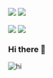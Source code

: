 <a href="https://github.com/emanuelschmoczer"><img src="https://img.shields.io/github/followers/emanuelschmoczer?label=Follow&style=social"></a> <a href="https://www.codewars.com/users/emanuelschmoczer" target="_blank"><img src="https://www.codewars.com/users/emanuelschmoczer/badges/small"></a>

<img align='center' src="https://github-readme-stats.vercel.app/api?username=emanuelschmoczer&show_icons=true">

<img align='center' src="https://github-readme-stats.vercel.app/api/top-langs/?username=emanuelschmoczer&layout=compact&hide_border=true&bg_color=ffffff&langs_count=6&hide=scss,css">

### Hi there 👋

![hi](https://user-images.githubusercontent.com/905292/111006146-8847d080-838c-11eb-9b22-aa34aa10aba6.gif)


<!--
**emanuelschmoczer/emanuelschmoczer** is a ✨ _special_ ✨ repository because its `README.md` (this file) appears on your GitHub profile.

Here are some ideas to get you started:

- 🔭 I’m currently working on ...
- 🌱 I’m currently learning ...
- 👯 I’m looking to collaborate on ...
- 🤔 I’m looking for help with ...
- 💬 Ask me about ...
- 📫 How to reach me: ...
- 😄 Pronouns: ...
- ⚡ Fun fact: ...
-->

